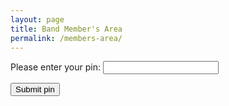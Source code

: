 ```yaml
---
layout: page
title: Band Member's Area
permalink: /members-area/
---
```

Please enter your pin:
<input type="password" id="myPin">

<button onclick="checkPin()">Submit pin</button>

<script>
function checkPin() {
  var pin = document.getElementById("myPin").value;
  if (pin == 1678) {
    window.open("https://livethebeatband.github.io/members-area/daniel","_self"));
  } else if (pin == 3682) {
    window.open("https://livethebeatband.github.io/members-area/william");
  } else {
    alert("That is not a valid pin. Access denied! Try again!");
  }
}
</script>
